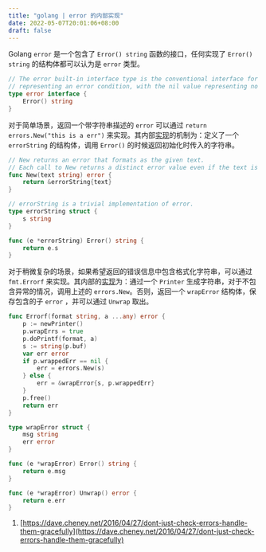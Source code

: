 ```yaml
---
title: "golang | error 的内部实现"
date: 2022-05-07T20:01:06+08:00
draft: false
---
```


Golang `error` 是一个包含了 `Error() string` 函数的接口，任何实现了 `Error() string` 的结构体都可以认为是 `error` 类型。

```go
// The error built-in interface type is the conventional interface for
// representing an error condition, with the nil value representing no error.
type error interface {
	Error() string
}
```

对于简单场景，返回一个带字符串描述的 `error` 可以通过 `return errors.New("this is a err")` 来实现。其内部[实现](https://go.dev/src/errors/errors.go#L58)的机制为：定义了一个 `errorString` 的结构体，调用 `Error()` 的时候返回初始化时传入的字符串。

```go
// New returns an error that formats as the given text.
// Each call to New returns a distinct error value even if the text is identical.
func New(text string) error {
	return &errorString{text}
}

// errorString is a trivial implementation of error.
type errorString struct {
	s string
}

func (e *errorString) Error() string {
	return e.s
}
```

对于稍微复杂的场景，如果希望返回的错误信息中包含格式化字符串，可以通过 `fmt.Errorf` 来实现。其内部的[实现](https://go.dev/src/fmt/errors.go)为：通过一个 `Printer` 生成字符串，对于不包含异常的情况，调用上述的 `errors.New`。否则，返回一个 `wrapError` 结构体，保存包含的子 `error` ，并可以通过 `Unwrap` 取出。

```go
func Errorf(format string, a ...any) error {
	p := newPrinter()
	p.wrapErrs = true
	p.doPrintf(format, a)
	s := string(p.buf)
	var err error
	if p.wrappedErr == nil {
		err = errors.New(s)
	} else {
		err = &wrapError{s, p.wrappedErr}
	}
	p.free()
	return err
}

type wrapError struct {
	msg string
	err error
}

func (e *wrapError) Error() string {
	return e.msg
}

func (e *wrapError) Unwrap() error {
	return e.err
}
```

1. [https://dave.cheney.net/2016/04/27/dont-just-check-errors-handle-them-gracefully](https://dave.cheney.net/2016/04/27/dont-just-check-errors-handle-them-gracefully)
